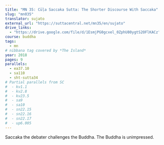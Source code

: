 ```yaml
---
title: "MN 35: Cūḷa Saccaka Sutta: The Shorter Discourse With Saccaka"
slug: "mn035"
translator: sujato
external_url: "https://suttacentral.net/mn35/en/sujato"
drive_links:
  - "https://drive.google.com/file/d/1EsmjPG0gcxel_0ZphU80ygtS2OFlKACz"
course: buddha
tags:
  - mn
# nibbana tag covered by *The Island*
year: 2018
pages: 9
parallels:
  - ea37.10
  - sa110
  - sht-sutta34
# Partial parallels from SC
#  - kv1.1
#  - kv2.8
#  - kv23.5
#  - sa9
#  - sa10
#  - sn22.15
#  - sn22.16
#  - sn22.17
#  - up6.005
---
```


Saccaka the debater challenges the Buddha. The Buddha is unimpressed.
